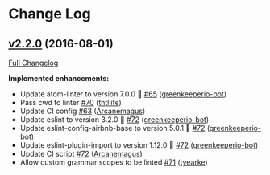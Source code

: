 # Change Log

## [v2.2.0](https://github.com/AtomLinter/linter-tidy/tree/v2.2.0) (2016-08-01)

[Full Changelog](https://github.com/AtomLinter/linter-tidy/compare/v2.1.1...v2.2.0)

**Implemented enhancements:**

-   Update atom-linter to version 7.0.0 🚀 [\#65](https://github.com/AtomLinter/linter-tidy/pull/65) ([greenkeeperio-bot][])
-   Pass cwd to linter [\#70](https://github.com/AtomLinter/linter-tidy/pull/70) ([thtliife][])
-   Update CI config [\#63](https://github.com/AtomLinter/linter-tidy/pull/63) ([Arcanemagus][arcanemagus])
-   Update eslint to version 3.2.0 🚀 [\#72](https://github.com/AtomLinter/linter-tidy/pull/72) ([greenkeeperio-bot][])
-   Update eslint-config-airbnb-base to version 5.0.1 🚀 [\#72](https://github.com/AtomLinter/linter-tidy/pull/72) ([greenkeeperio-bot][])
-   Update eslint-plugin-import to version 1.12.0 🚀 [\#72](https://github.com/AtomLinter/linter-tidy/pull/72) ([greenkeeperio-bot][])
-   Update CI script [\#72](https://github.com/AtomLinter/linter-tidy/pull/72) ([Arcanemagus][arcanemagus])
-   Allow custom grammar scopes to be linted [\#71](https://github.com/AtomLinter/linter-tidy/pull/71) ([tyearke][])

[arcanemagus]: https://github.com/Arcanemagus
[greenkeeperio-bot]: https://github.com/greenkeeperio-bot
[thtliife]: https://github.com/thtliife
[tyearke]: https://github.com/tyearke
